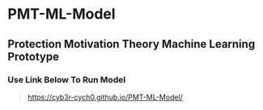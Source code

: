 # PMT-ML-Model
## Protection Motivation Theory Machine Learning Prototype
### Use Link Below To Run Model
> https://cyb3r-cych0.github.io/PMT-ML-Model/
